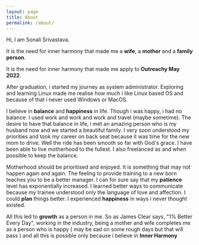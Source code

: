 ```yaml
---
layout: page
title: About
permalink: /about/
---
```


Hi, I am Sonali Srivastava.

It is the need for inner harmony that made me a **wife**, a **mother** and a **family person**.

It is the need for inner harmony that made me apply to **Outreachy May 2022**.

After graduation, i started my journey as system administrator. Exploring and learning Linux
made me realise how much i like Linux based OS and because of that i never used Windows or
MacOS. 

I believe in **balance** and **happiness** in life. Though i was happy, i had no balance. I
used work and work and work and travel (maybe sometime). The desire to have that balance in
life, i met an amazing person who is my husband now and we started a beautiful family. I
very soon understood my priorities and took my career on back seat because it was time for
the new mom to drive. Well the ride has been smooth so far with God's grace. I have been able
to live motherhood to the fullest. I also freelanced as and when possible to keep the balance.

Motherhood should be prioritised and enjoyed. It is something that may not happen again and again.
The feeling to provide training to a new born teaches you to be a better manager. I can for sure say
that my **patience** level has exponentially increased. I learned better ways to communicate because
my trainee understood only the language of love and affection. I could **plan** things better.
I experienced **happiness** in ways i never thought existed.

All this led to **growth** as a person in me. So as James Clear says, "1% Better Every Day",
working in the industry, being a mother and wife completes me as a person who is happy ( may be
sad on some rough days but that will pass ) and all this is possible only because i believe in
**Inner Harmony**

[Github]: https://github.com/cerebro1
